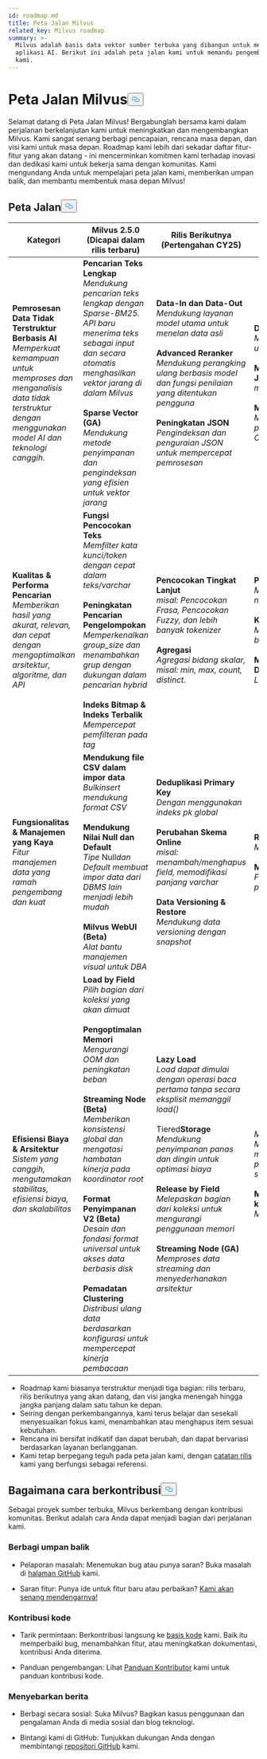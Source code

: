 ```yaml
---
id: roadmap.md
title: Peta Jalan Milvus
related_key: Milvus roadmap
summary: >-
  Milvus adalah basis data vektor sumber terbuka yang dibangun untuk mendukung
  aplikasi AI. Berikut ini adalah peta jalan kami untuk memandu pengembangan
  kami.
---
```

<h1 id="Milvus-Roadmap" class="common-anchor-header">Peta Jalan Milvus<button data-href="#Milvus-Roadmap" class="anchor-icon" translate="no">
      <svg translate="no"
        aria-hidden="true"
        focusable="false"
        height="20"
        version="1.1"
        viewBox="0 0 16 16"
        width="16"
      >
        <path
          fill="#0092E4"
          fill-rule="evenodd"
          d="M4 9h1v1H4c-1.5 0-3-1.69-3-3.5S2.55 3 4 3h4c1.45 0 3 1.69 3 3.5 0 1.41-.91 2.72-2 3.25V8.59c.58-.45 1-1.27 1-2.09C10 5.22 8.98 4 8 4H4c-.98 0-2 1.22-2 2.5S3 9 4 9zm9-3h-1v1h1c1 0 2 1.22 2 2.5S13.98 12 13 12H9c-.98 0-2-1.22-2-2.5 0-.83.42-1.64 1-2.09V6.25c-1.09.53-2 1.84-2 3.25C6 11.31 7.55 13 9 13h4c1.45 0 3-1.69 3-3.5S14.5 6 13 6z"
        ></path>
      </svg>
    </button></h1><p>Selamat datang di Peta Jalan Milvus! Bergabunglah bersama kami dalam perjalanan berkelanjutan kami untuk meningkatkan dan mengembangkan Milvus. Kami sangat senang berbagi pencapaian, rencana masa depan, dan visi kami untuk masa depan. Roadmap kami lebih dari sekadar daftar fitur-fitur yang akan datang - ini mencerminkan komitmen kami terhadap inovasi dan dedikasi kami untuk bekerja sama dengan komunitas. Kami mengundang Anda untuk mempelajari peta jalan kami, memberikan umpan balik, dan membantu membentuk masa depan Milvus!</p>
<h2 id="Roadmap" class="common-anchor-header">Peta Jalan<button data-href="#Roadmap" class="anchor-icon" translate="no">
      <svg translate="no"
        aria-hidden="true"
        focusable="false"
        height="20"
        version="1.1"
        viewBox="0 0 16 16"
        width="16"
      >
        <path
          fill="#0092E4"
          fill-rule="evenodd"
          d="M4 9h1v1H4c-1.5 0-3-1.69-3-3.5S2.55 3 4 3h4c1.45 0 3 1.69 3 3.5 0 1.41-.91 2.72-2 3.25V8.59c.58-.45 1-1.27 1-2.09C10 5.22 8.98 4 8 4H4c-.98 0-2 1.22-2 2.5S3 9 4 9zm9-3h-1v1h1c1 0 2 1.22 2 2.5S13.98 12 13 12H9c-.98 0-2-1.22-2-2.5 0-.83.42-1.64 1-2.09V6.25c-1.09.53-2 1.84-2 3.25C6 11.31 7.55 13 9 13h4c1.45 0 3-1.69 3-3.5S14.5 6 13 6z"
        ></path>
      </svg>
    </button></h2><table>
    <thead>
        <tr>
            <th>Kategori</th>
            <th>Milvus 2.5.0 (Dicapai dalam rilis terbaru)</th>
            <th>Rilis Berikutnya (Pertengahan CY25)</th>
            <th>Peta Jalan Masa Depan (Dalam 1 tahun)</th>
        </tr>
    </thead>
    <tbody>
        <tr>
            <td><strong>Pemrosesan Data Tidak Terstruktur Berbasis AI</strong><br/><i>Memperkuat kemampuan untuk memproses dan menganalisis data tidak terstruktur dengan menggunakan model AI dan teknologi canggih</i>.</td>
            <td><strong>Pencarian Teks Lengkap</strong><br/><i>Mendukung pencarian teks lengkap dengan Sparse-BM25. API baru menerima teks sebagai input dan secara otomatis menghasilkan vektor jarang di dalam Milvus</i><br/><br/><strong>Sparse Vector (GA)</strong><br/><i>Mendukung metode penyimpanan dan pengindeksan yang efisien untuk vektor jarang</i><br/></td>
            <td><strong>Data-In dan Data-Out</strong><br/><i>Mendukung layanan model utama untuk menelan data asli</i><br/><br/><strong>Advanced Reranker</strong><br/><i>Mendukung perangking ulang berbasis model dan fungsi penilaian yang ditentukan pengguna</i><br/><br/><strong>Peningkatan JSON</strong><br/><i>Pengindeksan dan penguraian JSON untuk mempercepat pemrosesan</i></td>
            <td><strong>Data Asli Masuk dan Keluar</strong><br/><i>Mendukung Blob dan referensi url untuk memproses data asli</i><br/><br/><strong>Mendukung Lebih Banyak Jenis Data</strong><br/><i>mis. Datetime, Peta, GIS</i><br/><br/><strong>Mendukung Tensor</strong><br/><i>Mendukung daftar vektor, penggunaan umum seperti Colbert, Copali, dll.</i></td>
        </tr>
        <tr>
            <td><strong>Kualitas &amp; Performa Pencarian</strong><br/><i>Memberikan hasil yang akurat, relevan, dan cepat dengan mengoptimalkan arsitektur, algoritme, dan API</i></td>
            <td><strong>Fungsi Pencocokan Teks</strong><br/><i>Memfilter kata kunci/token dengan cepat dalam teks/varchar</i><br/><br/><strong>Peningkatan Pencarian Pengelompokan</strong><br/><i>Memperkenalkan group_size dan menambahkan grup dengan dukungan dalam pencarian hybrid</i><br/><br/><strong>Indeks Bitmap &amp; Indeks Terbalik</strong><br/><i>Mempercepat pemfilteran pada tag</i></td>
            <td><strong>Pencocokan Tingkat Lanjut</strong><br/><i>misal: Pencocokan Frasa, Pencocokan Fuzzy, dan lebih banyak tokenizer</i><br/><br/><strong>Agregasi</strong><br/><i>Agregasi bidang skalar, misal: min, max, count, distinct.</i><br/></td>
            <td><strong>Pembaruan Parsial</strong><br/><i>Mendukung pembaruan untuk nilai bidang tertentu</i><br/><br/><strong>Kemampuan Penyortiran</strong><br/><i>Mengurutkan berdasarkan bidang skalar selama eksekusi</i><br/><br/><strong>Mendukung Pengelompokan Data</strong><br/><i>Lokalitas data</i></td>
        </tr>
        <tr>
            <td><strong>Fungsionalitas &amp; Manajemen yang Kaya</strong><br/><i>Fitur manajemen data yang ramah pengembang dan kuat</i></td>
            <td><strong>Mendukung file CSV dalam impor data</strong><br/><i>Bulkinsert mendukung format CSV</i><br/><br/><strong>Mendukung Nilai Null dan Default</strong><br/><i>Tipe</i> Null<i>dan Default membuat impor data dari DBMS lain menjadi lebih mudah</i><br/><br/><strong>Milvus WebUI (Beta)</strong><br/><i>Alat bantu manajemen visual untuk DBA</i></td>
            <td><strong>Deduplikasi Primary Key</strong><br/><i>Dengan menggunakan indeks pk global</i><br/><br/><strong>Perubahan Skema Online</strong><br/><i>misal: menambah/menghapus field, memodifikasi panjang varchar</i><br/><br/><strong>Data Versioning &amp; Restore</strong><br/><i>Mendukung data versioning dengan snapshot</i></td>
            <td><strong>Rust dan C++ SDK</strong><br/><i>Mendukung lebih banyak klien</i><br/><br/><strong>Mendukung UDF </strong><br/><i>Fungsi yang ditentukan pengguna</i></td>
        </tr>
        <tr>
            <td><strong>Efisiensi Biaya &amp; Arsitektur</strong><br/><i>Sistem yang canggih, mengutamakan stabilitas, efisiensi biaya, dan skalabilitas </i></td>
            <td><strong>Load by Field</strong><br/><i>Pilih bagian dari koleksi yang akan dimuat</i><br/><br/><strong>Pengoptimalan Memori</strong><br/><i>Mengurangi OOM dan peningkatan beban</i><br/><br/><strong>Streaming Node (Beta)</strong><br/><i>Memberikan konsistensi global dan mengatasi hambatan kinerja pada koordinator root</i><br/><br/><strong>Format Penyimpanan V2 (Beta)</strong><br/><i>Desain dan fondasi format universal untuk akses data berbasis disk</i><br/><br/><strong>Pemadatan Clustering</strong><br/><i>Distribusi ulang data berdasarkan konfigurasi untuk mempercepat kinerja pembacaan</i></td>
            <td><strong>Lazy Load</strong><br/><i>Load dapat dimulai dengan operasi baca pertama tanpa secara eksplisit memanggil load()</i><br/><br/> Tiered<strong>Storage</strong><br/><i>Mendukung penyimpanan panas dan dingin untuk optimasi biaya</i><br/><br/><strong>Release by Field</strong><br/><i>Melepaskan bagian dari koleksi untuk mengurangi penggunaan memori</i><br/><br/><strong>Streaming Node (GA)</strong><br/><i>Memproses data streaming dan menyederhanakan arsitektur</i></td>
            <td><i>Menghilangkan</i><strong>ketergantungan</strong><br/><i>Mengurangi atau menghilangkan ketergantungan pada komponen eksternal seperti pulsar, dll.</i><br/><br/><strong>Menggabungkan logika coord ke dalam MixCoord</strong><br/><i>Menyederhanakan arsitektur</i></td>
        </tr>
    </tbody>
</table>
<ul>
<li>Roadmap kami biasanya terstruktur menjadi tiga bagian: rilis terbaru, rilis berikutnya yang akan datang, dan visi jangka menengah hingga jangka panjang dalam satu tahun ke depan.</li>
<li>Seiring dengan perkembangannya, kami terus belajar dan sesekali menyesuaikan fokus kami, menambahkan atau menghapus item sesuai kebutuhan.</li>
<li>Rencana ini bersifat indikatif dan dapat berubah, dan dapat bervariasi berdasarkan layanan berlangganan.</li>
<li>Kami tetap berpegang teguh pada peta jalan kami, dengan <a href="/docs/id/release_notes.md">catatan rilis</a> kami yang berfungsi sebagai referensi.</li>
</ul>
<h2 id="How-to-contribute" class="common-anchor-header">Bagaimana cara berkontribusi<button data-href="#How-to-contribute" class="anchor-icon" translate="no">
      <svg translate="no"
        aria-hidden="true"
        focusable="false"
        height="20"
        version="1.1"
        viewBox="0 0 16 16"
        width="16"
      >
        <path
          fill="#0092E4"
          fill-rule="evenodd"
          d="M4 9h1v1H4c-1.5 0-3-1.69-3-3.5S2.55 3 4 3h4c1.45 0 3 1.69 3 3.5 0 1.41-.91 2.72-2 3.25V8.59c.58-.45 1-1.27 1-2.09C10 5.22 8.98 4 8 4H4c-.98 0-2 1.22-2 2.5S3 9 4 9zm9-3h-1v1h1c1 0 2 1.22 2 2.5S13.98 12 13 12H9c-.98 0-2-1.22-2-2.5 0-.83.42-1.64 1-2.09V6.25c-1.09.53-2 1.84-2 3.25C6 11.31 7.55 13 9 13h4c1.45 0 3-1.69 3-3.5S14.5 6 13 6z"
        ></path>
      </svg>
    </button></h2><p>Sebagai proyek sumber terbuka, Milvus berkembang dengan kontribusi komunitas. Berikut adalah cara Anda dapat menjadi bagian dari perjalanan kami.</p>
<h3 id="Share-feedback" class="common-anchor-header">Berbagi umpan balik</h3><ul>
<li><p>Pelaporan masalah: Menemukan bug atau punya saran? Buka masalah di <a href="https://github.com/milvus-io/milvus/issues">halaman GitHub</a> kami.</p></li>
<li><p>Saran fitur: Punya ide untuk fitur baru atau perbaikan? <a href="https://github.com/milvus-io/milvus/discussions">Kami akan senang mendengarnya!</a></p></li>
</ul>
<h3 id="Code-contributions" class="common-anchor-header">Kontribusi kode</h3><ul>
<li><p>Tarik permintaan: Berkontribusi langsung ke <a href="https://github.com/milvus-io/milvus/pulls">basis kode</a> kami. Baik itu memperbaiki bug, menambahkan fitur, atau meningkatkan dokumentasi, kontribusi Anda diterima.</p></li>
<li><p>Panduan pengembangan: Lihat <a href="https://github.com/milvus-io/milvus/blob/82915a9630ab0ff40d7891b97c367ede5726ff7c/CONTRIBUTING.md">Panduan Kontributor</a> kami untuk panduan kontribusi kode.</p></li>
</ul>
<h3 id="Spread-the-word" class="common-anchor-header">Menyebarkan berita</h3><ul>
<li><p>Berbagi secara sosial: Suka Milvus? Bagikan kasus penggunaan dan pengalaman Anda di media sosial dan blog teknologi.</p></li>
<li><p>Bintangi kami di GitHub: Tunjukkan dukungan Anda dengan membintangi <a href="https://github.com/milvus-io/milvus">repositori GitHub</a> kami.</p></li>
</ul>
